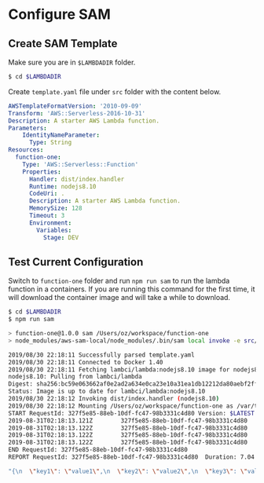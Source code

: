 # Configure SAM

## Create SAM Template

Make sure you are in `$LAMBDADIR` folder.

```bash
$ cd $LAMBDADIR
```

Create `template.yaml` file under `src` folder with the content below.

```yaml
AWSTemplateFormatVersion: '2010-09-09'
Transform: 'AWS::Serverless-2016-10-31'
Description: A starter AWS Lambda function.
Parameters: 
    IdentityNameParameter: 
      Type: String
Resources:
  function-one:
    Type: 'AWS::Serverless::Function'
    Properties:
      Handler: dist/index.handler
      Runtime: nodejs8.10
      CodeUri: .
      Description: A starter AWS Lambda function.
      MemorySize: 128
      Timeout: 3
      Environment:
        Variables:
          Stage: DEV
```

## Test Current Configuration

Switch to `function-one` folder and run `npm run sam` to run the lambda function in a containers. If you are running this command for the first time, it will download the container image and will take a while to download.

```bash
$ cd $LAMBDADIR
$ npm run sam

> function-one@1.0.0 sam /Users/oz/workspace/function-one
> node_modules/aws-sam-local/node_modules/.bin/sam local invoke -e src/event.json function-one

2019/08/30 22:18:11 Successfully parsed template.yaml
2019/08/30 22:18:11 Connected to Docker 1.40
2019/08/30 22:18:11 Fetching lambci/lambda:nodejs8.10 image for nodejs8.10 runtime...
nodejs8.10: Pulling from lambci/lambda
Digest: sha256:bc59e063662af0e2ad2a634e0ca23e10a31ea1db12212da80aebf2ff2d9ee323
Status: Image is up to date for lambci/lambda:nodejs8.10
2019/08/30 22:18:12 Invoking dist/index.handler (nodejs8.10)
2019/08/30 22:18:12 Mounting /Users/oz/workspace/function-one as /var/task:ro inside runtime container
START RequestId: 327f5e85-88eb-10df-fc47-98b3331c4d80 Version: $LATEST
2019-08-31T02:18:13.121Z        327f5e85-88eb-10df-fc47-98b3331c4d80    value1 = value1
2019-08-31T02:18:13.122Z        327f5e85-88eb-10df-fc47-98b3331c4d80    value2 = value2
2019-08-31T02:18:13.122Z        327f5e85-88eb-10df-fc47-98b3331c4d80    value3 = value3
2019-08-31T02:18:13.122Z        327f5e85-88eb-10df-fc47-98b3331c4d80    DEV
END RequestId: 327f5e85-88eb-10df-fc47-98b3331c4d80
REPORT RequestId: 327f5e85-88eb-10df-fc47-98b3331c4d80  Duration: 7.04 ms       Billed Duration: 100 ms Memory Size: 128 MB     Max Memory Used: 30 MB

"{\n  \"key1\": \"value1\",\n  \"key2\": \"value2\",\n  \"key3\": \"value3\"\n}"

```